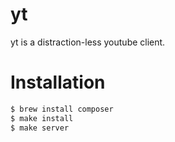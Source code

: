 # yt

yt is a distraction-less youtube client.

# Installation

```bash
$ brew install composer
$ make install
$ make server
```

